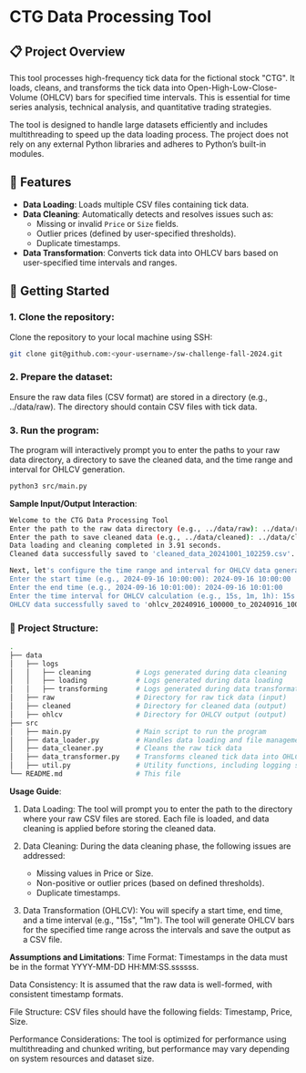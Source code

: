 # CTG Data Processing Tool

## 📋 Project Overview
This tool processes high-frequency tick data for the fictional stock "CTG". It loads, cleans, and transforms the tick data into Open-High-Low-Close-Volume (OHLCV) bars for specified time intervals. This is essential for time series analysis, technical analysis, and quantitative trading strategies.

The tool is designed to handle large datasets efficiently and includes multithreading to speed up the data loading process. The project does not rely on any external Python libraries and adheres to Python’s built-in modules.

## 🚀 Features
- **Data Loading**: Loads multiple CSV files containing tick data.
- **Data Cleaning**: Automatically detects and resolves issues such as:
  - Missing or invalid `Price` or `Size` fields.
  - Outlier prices (defined by user-specified thresholds).
  - Duplicate timestamps.
- **Data Transformation**: Converts tick data into OHLCV bars based on user-specified time intervals and ranges.

## 🏁 Getting Started

### 1. **Clone the repository**:
Clone the repository to your local machine using SSH:
```bash
git clone git@github.com:<your-username>/sw-challenge-fall-2024.git
```
### 2. **Prepare the dataset**:
Ensure the raw data files (CSV format) are stored in a directory (e.g., ../data/raw). The directory should contain CSV files with tick data.

### 3. **Run the program**:
The program will interactively prompt you to enter the paths to your raw data directory, a directory to save the cleaned data, and the time range and interval for OHLCV generation.
```bash
python3 src/main.py
```

**Sample Input/Output Interaction**:
```bash
Welcome to the CTG Data Processing Tool
Enter the path to the raw data directory (e.g., ../data/raw): ../data/raw
Enter the path to save cleaned data (e.g., ../data/cleaned): ../data/cleaned
Data loading and cleaning completed in 3.91 seconds.
Cleaned data successfully saved to 'cleaned_data_20241001_102259.csv'.

Next, let's configure the time range and interval for OHLCV data generation.
Enter the start time (e.g., 2024-09-16 10:00:00): 2024-09-16 10:00:00
Enter the end time (e.g., 2024-09-16 10:01:00): 2024-09-16 10:01:00
Enter the time interval for OHLCV calculation (e.g., 15s, 1m, 1h): 15s
OHLCV data successfully saved to 'ohlcv_20240916_100000_to_20240916_100100_15s.csv'.
```

### 📂 Project Structure:
```bash
.
├── data
│   ├── logs                  
│   │   ├── cleaning           # Logs generated during data cleaning
│   │   ├── loading            # Logs generated during data loading
│   │   ├── transforming       # Logs generated during data transformation
│   ├── raw                    # Directory for raw tick data (input)
│   ├── cleaned                # Directory for cleaned data (output)
│   ├── ohlcv                  # Directory for OHLCV output (output)
├── src
│   ├── main.py                # Main script to run the program
│   ├── data_loader.py         # Handles data loading and file management
│   ├── data_cleaner.py        # Cleans the raw tick data
│   ├── data_transformer.py    # Transforms cleaned tick data into OHLCV bars
│   ├── util.py                # Utility functions, including logging setup
└── README.md                  # This file
```

**Usage Guide**:
1. Data Loading: The tool will prompt you to enter the path to the directory where your raw CSV files are stored. Each file is loaded, and data cleaning is applied before storing the cleaned data.

2. Data Cleaning: During the data cleaning phase, the following issues are addressed:
    - Missing values in Price or Size.
    - Non-positive or outlier prices (based on defined thresholds).
    - Duplicate timestamps.

3. Data Transformation (OHLCV): You will specify a start time, end time, and a time interval (e.g., "15s", "1m"). The tool will generate OHLCV bars for the specified time range across the intervals and save the output as a CSV file.

**Assumptions and Limitations**:
Time Format: Timestamps in the data must be in the format YYYY-MM-DD HH:MM:SS.ssssss.

Data Consistency: It is assumed that the raw data is well-formed, with consistent timestamp formats.

File Structure: CSV files should have the following fields: Timestamp, Price, Size.

Performance Considerations: The tool is optimized for performance using multithreading and chunked writing, but performance may vary depending on system resources and dataset size.